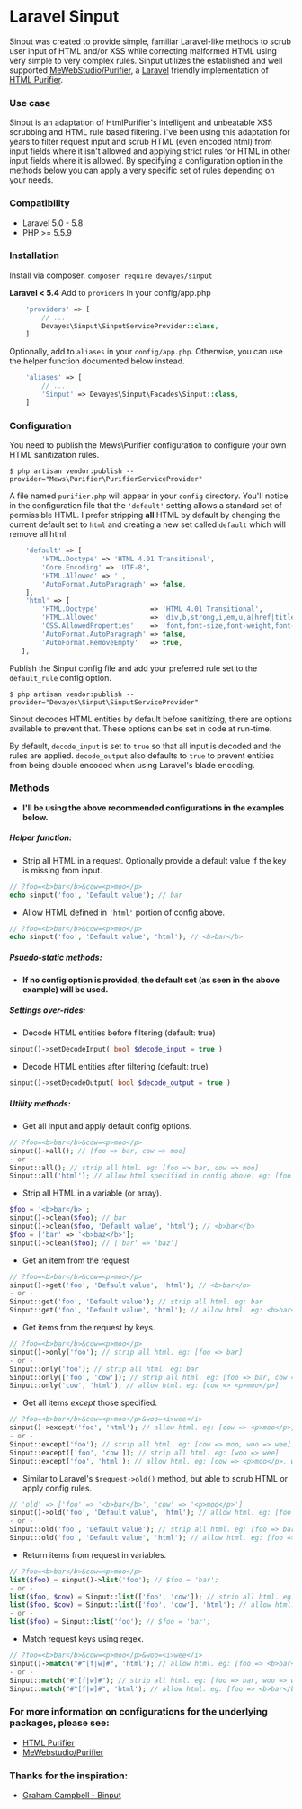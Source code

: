 
Laravel Sinput
==========

Sinput was created to provide simple, familiar Laravel-like methods to scrub user input of HTML and/or XSS while correcting malformed HTML using very simple to very complex rules. Sinput utilizes the established and well supported [MeWebStudio/Purifier](https://github.com/mewebstudio/Purifier "MeWebStudio/Purifier"), a [Laravel](https://laravel.com/docs/5.7/ "Laravel") friendly implementation of [HTML Purifier](http://htmlpurifier.org/ "HTML Purifier").

### Use case
Sinput is an adaptation of HtmlPurifier's intelligent and unbeatable XSS scrubbing and HTML rule based filtering. I've been using this adaptation for years to filter request input and scrub HTML (even encoded html) from input fields where it isn't allowed and applying strict rules for HTML in other input fields where it is allowed. By specifying a configuration option in the methods below you can apply a very specific set of rules depending on your needs.

### Compatibility
- Laravel 5.0 - 5.8
- PHP >= 5.5.9

### Installation

Install via composer.
`composer require devayes/sinput`

**Laravel < 5.4** Add to `providers` in your config/app.php
```php
    'providers' => [
        // ...
        Devayes\Sinput\SinputServiceProvider::class,
    ]
```
Optionally, add to `aliases` in your `config/app.php`. Otherwise, you can use the helper function documented below instead.

```php
    'aliases' => [
        // ...
        'Sinput' => Devayes\Sinput\Facades\Sinput::class,
    ]
```
### Configuration
You need to publish the Mews\Purifier configuration to configure your own HTML sanitization rules.

`$ php artisan vendor:publish --provider="Mews\Purifier\PurifierServiceProvider"`

A file named `purifier.php` will appear in your `config` directory. You'll notice in the configuration file that the `'default'` setting allows a standard set of permissible HTML. I prefer stripping **all** HTML by default by changing the current default set to `html` and creating a new set called `default` which will remove all html:
```php
    'default' => [
        'HTML.Doctype' => 'HTML 4.01 Transitional',
        'Core.Encoding' => 'UTF-8',
        'HTML.Allowed' => '',
        'AutoFormat.AutoParagraph' => false,
    ],
    'html' => [
        'HTML.Doctype'             => 'HTML 4.01 Transitional',
        'HTML.Allowed'             => 'div,b,strong,i,em,u,a[href|title],ul,ol,li,p[style],br,span[style],img[width|height|alt|src]',
        'CSS.AllowedProperties'    => 'font,font-size,font-weight,font-style,font-family,text-decoration,padding-left,color,background-color,text-align',
        'AutoFormat.AutoParagraph' => false,
        'AutoFormat.RemoveEmpty'   => true,
   ],
 ```
 
Publish the Sinput config file and add your preferred rule set to the `default_rule` config option.

`$ php artisan vendor:publish --provider="Devayes\Sinput\SinputServiceProvider"`

Sinput decodes HTML entities by default before sanitizing, there are options available to prevent that. These options can be set in code at run-time.

By default, `decode_input` is set to `true` so that all input is decoded and the rules are applied. `decode_output` also defaults to `true` to prevent entities from being double encoded when using Laravel's blade encoding.

### Methods
- **I'll be using the above recommended configurations in the examples below.**

##### Helper function:
* Strip all HTML in a request. Optionally provide a default value if the key is missing from input.
```php
// ?foo=<b>bar</b>&cow=<p>moo</p>
echo sinput('foo', 'Default value'); // bar
```

* Allow HTML defined in `'html'` portion of config above.
```php
// ?foo=<b>bar</b>&cow=<p>moo</p>
echo sinput('foo', 'Default value', 'html'); // <b>bar</b>
```

##### Psuedo-static methods:
- **If no config option is provided, the default set (as seen in the above example) will be used.**

##### Settings over-rides:
* Decode HTML entities before filtering (default: true)
```php
sinput()->setDecodeInput( bool $decode_input = true )
```

* Decode HTML entities after filtering (default: true)
```php
sinput()->setDecodeOutput( bool $decode_output = true )
```

##### Utility methods:
* Get all input and apply default config options.
```php
// ?foo=<b>bar</b>&cow=<p>moo</p>
sinput()->all(); // [foo => bar, cow => moo]
- or -
Sinput::all(); // strip all html. eg: [foo => bar, cow => moo]
Sinput::all('html'); // allow html specified in config above. eg: [foo => <b>bar</b>, cow => <p>moo</p>]
```

* Strip all HTML in a variable (or array). 
```php
$foo = '<b>bar</b>';
sinput()->clean($foo); // bar
sinput()->clean($foo, 'Default value', 'html'); // <b>bar</b>
$foo = ['bar' => '<b>baz</b>'];
sinput()->clean($foo); // ['bar' => 'baz']
```

* Get an item from the request
```php
// ?foo=<b>bar</b>&cow=<p>moo</p>
sinput()->get('foo', 'Default value', 'html'); // <b>bar</b>
- or -
Sinput::get('foo', 'Default value'); // strip all html. eg: bar
Sinput::get('foo', 'Default value', 'html'); // allow html. eg: <b>bar</b>
```

* Get items from the request by keys.
```php
// ?foo=<b>bar</b>&cow=<p>moo</p>
sinput()->only('foo'); // strip all html. eg: [foo => bar]
- or -
Sinput::only('foo'); // strip all html. eg: bar
Sinput::only(['foo', 'cow']); // strip all html. eg: [foo => bar, cow => moo]
Sinput::only('cow', 'html'); // allow html. eg: [cow => <p>moo</p>]
```

* Get all items *except* those specified.
```php
// ?foo=<b>bar</b>&cow=<p>moo</p>&woo=<i>wee</i>
sinput()->except('foo', 'html'); // allow html. eg: [cow => <p>moo</p>, woo => <i>wee</i>]
- or -
Sinput::except('foo'); // strip all html. eg: [cow => moo, woo => wee]
Sinput::except(['foo', 'cow']); // strip all html. eg: [woo => wee]
Sinput::except('foo', 'html'); // allow html. eg: [cow => <p>moo</p>, woo => <i>wee</i>]
```

* Similar to Laravel's `$request->old()` method, but able to scrub HTML or apply config rules.
```php
// 'old' => ['foo' => '<b>bar</b>', 'cow' => '<p>moo</p>']
sinput()->old('foo', 'Default value', 'html'); // allow html. eg: [foo => <b>bar</b>]
- or -
Sinput::old('foo', 'Default value'); // strip all html. eg: [foo => bar]
Sinput::old('foo', 'Default value', 'html'); // allow html. eg: [foo => <b>bar</b>]
```

* Return items from request in variables.
```php
// ?foo=<b>bar</b>&cow=<p>moo</p>
list($foo) = sinput()->list('foo'); // $foo = 'bar';
- or -
list($foo, $cow) = Sinput::list(['foo', 'cow']); // strip all html. eg: $foo = 'bar'; $cow = 'moo';
list($foo, $cow) = Sinput::list(['foo', 'cow'], 'html'); // allow html. eg: $foo = '<b>bar</b>'; $cow = '<p>moo</p>'
- or -
list($foo) = Sinput::list('foo'); // $foo = 'bar';
```

* Match request keys using regex.
```php
// ?foo=<b>bar</b>&cow=<p>moo</p>&woo=<i>wee</i>
sinput()->match("#^[f|w]#", 'html'); // allow html. eg: [foo => <b>bar</b>, woo => <i>wee</i>]
- or -
Sinput::match("#^[f|w]#"); // strip all html. eg: [foo => bar, woo => wee]
Sinput::match("#^[f|w]#", 'html'); // allow html. eg: [foo => <b>bar</b>, woo => <i>wee</i>]
```

### For more information on configurations for the underlying packages, please see:
- [HTML Purifier](http://htmlpurifier.org/ "HTML Purifier")
- [MeWebstudio/Purifier](https://github.com/mewebstudio/Purifier "MeWebstudio/Purifier")

### Thanks for the inspiration:
- [Graham Campbell - Binput](https://github.com/GrahamCampbell/Laravel-Binput)
